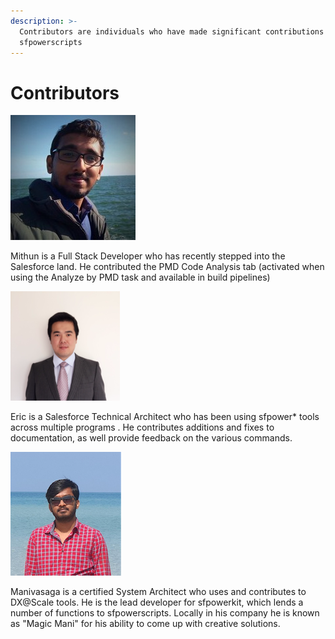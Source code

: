 ```yaml
---
description: >-
  Contributors are individuals who have made significant contributions to
  sfpowerscripts
---
```


# Contributors

![Mithun](../.gitbook/assets/mithun_photo.jpeg)

Mithun is a Full Stack Developer who has recently stepped into the Salesforce land. He contributed the PMD Code Analysis tab \(activated when using the Analyze by PMD task and available in build pipelines\)

![Eric Shen](../.gitbook/assets/image%20%289%29.png)

Eric is a Salesforce Technical Architect who has been using sfpower\* tools  across multiple programs . He contributes additions and fixes to documentation, as well provide feedback on the various commands.

![Manivasaga Murugesan](../.gitbook/assets/manivasaga-murugesan.png)

Manivasaga is a certified System Architect who uses and contributes to DX@Scale tools. He is the lead developer for sfpowerkit, which lends a number of functions to sfpowerscripts. Locally in his company he is known as "Magic Mani" for his ability to come up with creative solutions. 

